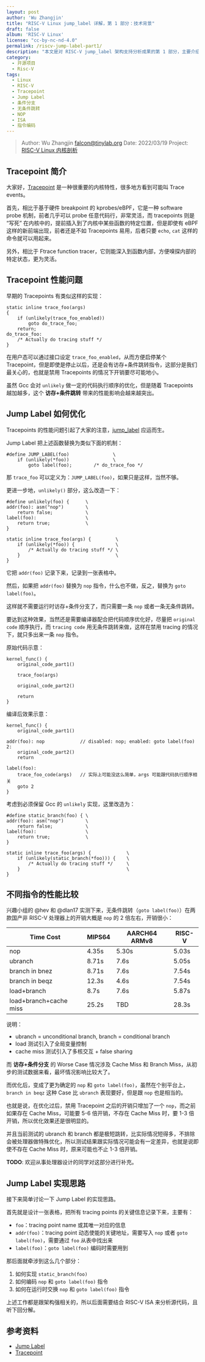 ```yaml
---
layout: post
author: 'Wu Zhangjin'
title: "RISC-V Linux jump_label 详解，第 1 部分：技术背景"
draft: false
album: 'RISC-V Linux'
license: "cc-by-nc-nd-4.0"
permalink: /riscv-jump-label-part1/
description: "本文是对 RISC-V jump_label 架构支持分析成果的第 1 部分，主要介绍 Jump Label 的相关技术背景，接下来会陆续展开介绍其实现细节。"
category:
  - 开源项目
  - Risc-V
tags:
  - Linux
  - RISC-V
  - Tracepoint
  - Jump Label
  - 条件分支
  - 无条件跳转
  - NOP
  - ISA
  - 指令编码
---
```


> Author:  Wu Zhangjin <falcon@tinylab.org>
> Date:    2022/03/19
> Project: [RISC-V Linux 内核剖析](https://gitee.com/tinylab/riscv-linux)

## Tracepoint 简介

大家好，[Tracepoint](https://www.kernel.org/doc/html/latest/core-api/tracepoint.html) 是一种很重要的内核特性，很多地方看到可能叫 Trace events。

首先，相比于基于硬件 breakpoint 的 kprobes/eBPF，它是一种 software probe 机制，前者几乎可以 probe 任意代码行，非常灵活，而 tracepoints 则是 “写死” 在内核中的，提前插入到了内核中某些函数的特定位置，但是即使有 eBPF 这样的新前端出现，前者还是不如 Tracepoints 易用，后者只要 `echo`, `cat` 这样的命令就可以用起来。

另外，相比于 Ftrace function tracer，它则能深入到函数内部，方便嗅探内部的特定状态，更为灵活。

## Tracepoint 性能问题

早期的 Tracepoints 有类似这样的实现：

    static inline trace_foo(args)
    {
        if (unlikely(trace_foo_enabled))
            goto do_trace_foo;
        return;
    do_trace_foo:
        /* Actually do tracing stuff */
    }

在用户态可以通过接口设定 `trace_foo_enabled`，从而方便启停某个 Tracepoint，但是即使是停止以后，还是会有访存+条件跳转指令，这部分是我们最关心的，也就是禁用 Tracepoints 的情况下开销要尽可能地小。

虽然 Gcc 会对 `unlikely` 做一定的代码执行顺序的优化，但是随着 Tracepoints 越加越多，这个 **访存+条件跳转** 带来的性能影响会越来越突出。

## Jump Label 如何优化

Tracepoints 的性能问题引起了大家的注意，[jump_label](https://lwn.net/Articles/412072/) 应运而生。

Jump Label 把上述函数替换为类似下面的机制：

    #define JUMP_LABEL(foo)                \
        if (unlikely(*foo))                \
            goto label(foo);        /* do_trace_foo */

那 `trace_foo` 可以定义为：`JUMP_LABEL(foo)`，如果只是这样，当然不够。

更进一步地，`unlikely()` 部分，这么改造一下：

    #define unlikely(foo) {      \
    addr(foo): asm("nop")        \
        return false;            \
    label(foo):                  \
        return true;             \
    }

    static inline trace_foo(args) {         \
        if (unlikely(*foo)) {               \
            /* Actually do tracing stuff */ \
        }                                   \
    }

它把 `addr(foo)` 记录下来，记录到一张表格中。

然后，如果把 `addr(foo)` 替换为 `nop` 指令，什么也不做，反之，替换为 `goto label(foo)`。

这样就不需要运行时访存+条件分支了，而只需要一条 `nop` 或者一条无条件跳转。

要达到这种效果，当然还是需要编译器配合把代码顺序优化好，尽量把 `original code` 顺序执行，而 `tracing code` 用无条件跳转来做，这样在禁用 tracing 的情况下，就只多出来一条 `nop` 指令。

原始代码示意：

    kernel_func() {
        original_code_part1()

        trace_foo(args)

        original_code_part2()

        return
    }

编译后效果示意：

    kernel_func() {
        original_code_part1()

    addr(foo): nop             // disabled: nop; enabled: goto label(foo)
    2:
        original_code_part2()
        return

    label(foo):
        trace_foo_code(args)   // 实际上可能没这么简单，args 可能跟代码执行顺序相关
        goto 2
    }

考虑到必须保留 Gcc 的 `unlikely` 实现，这里改造为：

    #define static_branch(foo) { \
    addr(foo): asm("nop")        \
        return false;            \
    label(foo):                  \
        return true;             \
    }

    static inline trace_foo(args) {             \
        if (unlikely(static_branch(*foo))) {    \
            /* Actually do tracing stuff */     \
        }                                       \
    }

## 不同指令的性能比较

兴趣小组的 @hev 和 @dlan17 实测下来，无条件跳转（`goto label(foo)`）在两款国产非 RISC-V 处理器上的开销大概是 `nop` 的 2 倍左右，开销很小：

 Time Cost             | MIPS64 | AARCH64 ARMv8   | RISC-V
-----------------------|--------|-----------------|---------------
 nop                   | 4.35s  | 5.30s           | 5.03s
 ubranch               | 8.71s  | 7.6s            | 5.05s
 branch in bnez        | 8.71s  | 7.6s            | 7.54s
 branch in beqz        | 12.3s  | 4.6s            | 7.54s
 load+branch           | 8.7s   | 7.6s            | 5.87s
 load+branch+cache miss| 25.2s  | TBD             | 28.3s

说明：

* ubranch = unconditional branch, branch = conditional branch
* load 测试引入了全局变量控制
* cache miss 测试引入了多核交互 + false sharing

而 **访存+条件分支** 的 Worse Case 情况涉及 Cache Miss 和 Branch Miss，从初步的测试数据来看，最坏情况影响比较大了。

而优化后，变成了更为确定的 `nop` 和 `goto label(foo)`，虽然在个别平台上，`branch in beqz` 这种 Case 比 `ubranch` 表现要好，但是跟 `nop` 也是相当的。

也就是说，在优化过后，禁用 Tracepoint 之后的开销只增加了一个 `nop`，而之前如果存在 Cache Miss，可能要 5-6 倍开销，不存在 Cache Miss 时，要 1-3 倍开销，所以优化效果还是很明显的。

并且当前测试的 ubranch 和 branch 都是极短跳转，比实际情况短得多，不排除会被处理器做特殊优化，所以测试结果跟实际情况可能会有一定差异，也就是说即使不存在 Cache Miss 时，原来可能也不止 1-3 倍开销。

**TODO**: 欢迎从事处理器设计的同学对这部分进行补充。

## Jump Label 实现思路

接下来简单讨论一下 Jump Label 的实现思路。

首先就是设计一张表格，把所有 tracing points 的关键信息记录下来，主要有：

* `foo`：tracing point name 或其唯一对应的信息
* `addr(foo)`：tracing point 动态使能的关键地址，需要写入 `nop` 或者 `goto label(foo)`，需要通过 `foo` 从表中找出来
* `label(foo)`：`goto label(foo)` 编码时需要用到

那后面就牵涉到这么几个部分：

1. 如何实现 `static_branch(foo)`
2. 如何编码 `nop` 和 `goto label(foo)` 指令
3. 如何在运行时交换 `nop` 和 `goto label(foo)` 指令

上述工作都是跟架构强相关的，所以后面需要结合 RISC-V ISA 来分析源代码，且听下回分解。

## 参考资料

* [Jump Label](https://lwn.net/Articles/412072/)
* [Tracepoint](https://www.kernel.org/doc/html/latest/core-api/tracepoint.html)
